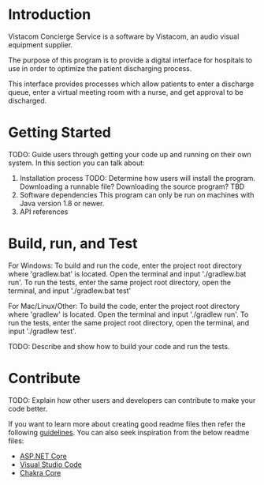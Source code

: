 # Introduction 
Vistacom Concierge Service is a software by Vistacom, an audio visual equipment supplier. 

The purpose of this program is to provide a digital interface for hospitals to use in order to optimize the patient discharging process.

This interface provides processes which allow patients to enter a discharge queue, enter a virtual meeting room with a nurse, and get approval to be discharged.
 

# Getting Started
TODO: Guide users through getting your code up and running on their own system. In this section you can talk about:
1.	Installation process
    TODO: Determine how users will install the program. Downloading a runnable file? Downloading the source program? TBD
2.	Software dependencies
    This program can only be run on machines with Java version 1.8 or newer.
3.	API references

# Build, run, and Test

For Windows:
To build and run the code, enter the project root directory where 'gradlew.bat' is located. Open the terminal and input './gradlew.bat run'.
To run the tests, enter the same project root directory, open the terminal, and input './gradlew.bat test'

For Mac/Linux/Other:
To build the code, enter the project root directory where 'gradlew' is located. Open the terminal and input './gradlew run'.
To run the tests, enter the same project root directory, open the terminal, and input './gradlew test'.

TODO: Describe and show how to build your code and run the tests. 

# Contribute
TODO: Explain how other users and developers can contribute to make your code better. 

If you want to learn more about creating good readme files then refer the following [guidelines](https://docs.microsoft.com/en-us/azure/devops/repos/git/create-a-readme?view=azure-devops). You can also seek inspiration from the below readme files:
- [ASP.NET Core](https://github.com/aspnet/Home)
- [Visual Studio Code](https://github.com/Microsoft/vscode)
- [Chakra Core](https://github.com/Microsoft/ChakraCore)